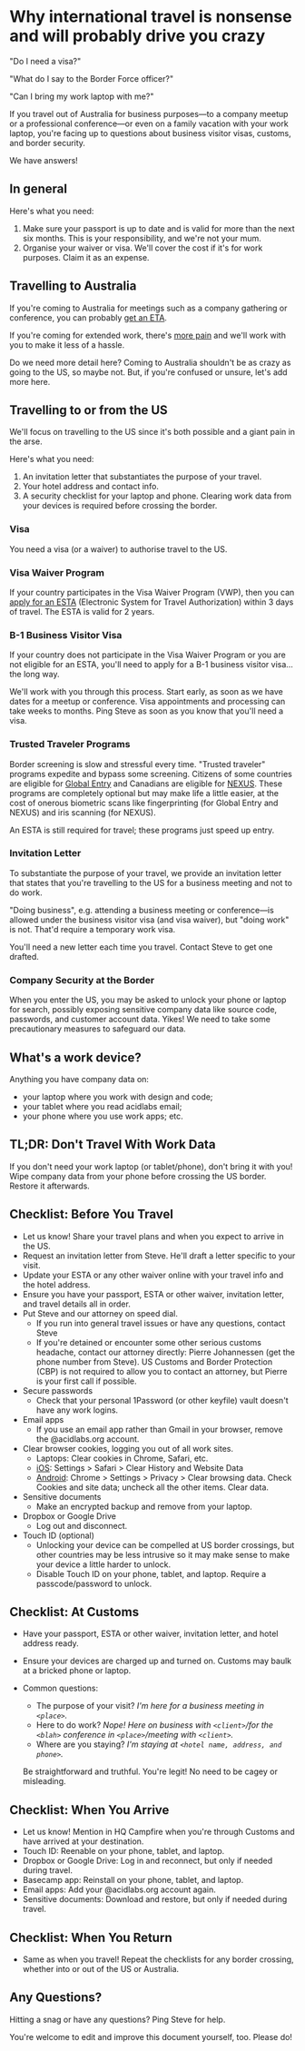 # Why international travel is nonsense and will probably drive you crazy

"Do I need a visa?"

"What do I say to the Border Force officer?"

"Can I bring my work laptop with me?"

If you travel out of Australia for business purposes—to a company meetup or a professional conference—or even on a family vacation with your work laptop, you're facing up to questions about business visitor visas, customs, and border security.

We have answers!

## In general

Here's what you need:
1. Make sure your passport is up to date and is valid for more than the next six months. This is your responsibility, and we're not your mum.
2. Organise your waiver or visa. We'll cover the cost if it's for work purposes. Claim it as an expense.

## Travelling to Australia

If you're coming to Australia for meetings such as a company gathering or conference, you can probably [get an ETA](https://www.eta.immi.gov.au/ETAS3/etas). 

If you're coming for extended work, there's [more pain](https://www.border.gov.au/Trav/Visa-1) and we'll work with you to make it less of a hassle.

Do we need more detail here? Coming to Australia shouldn't be as crazy as going to the US, so maybe not. But, if you're confused or unsure, let's add more here.

## Travelling to or from the US

We'll focus on travelling to the US since it's both possible and a giant pain in the arse.

Here's what you need:
1. An invitation letter that substantiates the purpose of your travel.
2. Your hotel address and contact info.
3. A security checklist for your laptop and phone. Clearing work data from your devices is required before crossing the border.

### Visa
You need a visa (or a waiver) to authorise travel to the US.

### Visa Waiver Program
If your country participates in the Visa Waiver Program (VWP), then you can [apply for an ESTA](https://esta.cbp.dhs.gov/esta/) (Electronic System for Travel Authorization) within 3 days of travel. The ESTA is valid for 2 years.

### B-1 Business Visitor Visa
If your country does not participate in the Visa Waiver Program or you are not eligible for an ESTA, you'll need to apply for a B-1 business visitor visa… the long way.

We'll work with you through this process. Start early, as soon as we have dates for a meetup or conference. Visa appointments and processing can take weeks to months. Ping Steve as soon as you know that you'll need a visa.

### Trusted Traveler Programs
Border screening is slow and stressful every time. "Trusted traveler" programs expedite and bypass some screening. Citizens of some countries are eligible for [Global Entry](https://help.cbp.gov/app/answers/detail/a_id/1035/~/global-entry-program---who-can-apply) and Canadians are eligible for [NEXUS](https://www.cbp.gov/travel/trusted-traveler-programs/nexus/nexus-eligibility). These programs are completely optional but may make life a little easier, at the cost of onerous biometric scans like fingerprinting (for Global Entry and NEXUS) and iris scanning (for NEXUS).

An ESTA is still required for travel; these programs just speed up entry.

### Invitation Letter
To substantiate the purpose of your travel, we provide an invitation letter that states that you're travelling to the US for a business meeting and not to do work.

"Doing business", e.g. attending a business meeting or conference—is allowed under the business visitor visa (and visa waiver), but "doing work" is not. That'd require a temporary work visa.

You'll need a new letter each time you travel. Contact Steve to get one drafted.

### Company Security at the Border
When you enter the US, you may be asked to unlock your phone or laptop for search, possibly exposing sensitive company data like source code, passwords, and customer account data. Yikes! We need to take some precautionary measures to safeguard our data.

## What's a work device? 
Anything you have company data on: 
* your laptop where you work with design and code; 
* your tablet where you read acidlabs email; 
* your phone where you use work apps; etc.

## TL;DR: Don't Travel With Work Data
If you don't need your work laptop (or tablet/phone), don't bring it with you! Wipe company data from your phone before crossing the US border. Restore it afterwards.

## Checklist: Before You Travel  
* Let us know! Share your travel plans and when you expect to arrive in the US.
* Request an invitation letter from Steve. He'll draft a letter specific to your visit.
* Update your ESTA or any other waiver online with your travel info and the hotel address.
* Ensure you have your passport, ESTA or other waiver, invitation letter, and travel details all in order.
* Put Steve and our attorney on speed dial.
  * If you run into general travel issues or have any questions, contact Steve
  * If you're detained or encounter some other serious customs headache, contact our attorney directly: Pierre Johannessen (get the phone number from Steve). US Customs and Border Protection (CBP) is not required to allow you to contact an attorney, but Pierre is your first call if possible.
* Secure passwords
  * Check that your personal 1Password (or other keyfile) vault doesn't have any work logins.
* Email apps
  * If you use an email app rather than Gmail in your browser, remove the @acidlabs.org account.
* Clear browser cookies, logging you out of all work sites.
  * Laptops: Clear cookies in Chrome, Safari, etc.
  * [iOS](https://support.apple.com/en-us/HT201265): Settings > Safari > Clear History and Website Data
  * [Android](https://support.apple.com/en-us/HT201265): Chrome > Settings > Privacy > Clear browsing data. Check Cookies and site data; uncheck all the other items. Clear data.
* Sensitive documents
  * Make an encrypted backup and remove from your laptop.
* Dropbox or Google Drive
  * Log out and disconnect.
* Touch ID (optional)
  * Unlocking your device can be compelled at US border crossings, but other countries may be less intrusive so it may make sense to make your device a little harder to unlock.
  * Disable Touch ID on your phone, tablet, and laptop. Require a passcode/password to unlock.
## Checklist: At Customs
* Have your passport, ESTA or other waiver, invitation letter, and hotel address ready.
* Ensure your devices are charged up and turned on. Customs may baulk at a bricked phone or laptop.
* Common questions:
  * The purpose of your visit? _I'm here for a business meeting in ```<place>```._
  * Here to do work? _Nope! Here on business with ```<client>```/for the ```<blah>``` conference in ```<place>```/meeting with ```<client>```._
  * Where are you staying? _I'm staying at ```<hotel name, address, and phone>```._
  
  Be straightforward and truthful. You're legit! No need to be cagey or misleading.
  
## Checklist: When You Arrive
* Let us know! Mention in HQ Campfire when you're through Customs and have arrived at your destination.
* Touch ID: Reenable on your phone, tablet, and laptop.
* Dropbox or Google Drive: Log in and reconnect, but only if needed during travel.
* Basecamp app: Reinstall on your phone, tablet, and laptop.
* Email apps: Add your @acidlabs.org account again.
* Sensitive documents: Download and restore, but only if needed during travel.
## Checklist: When You Return
* Same as when you travel! Repeat the checklists for any border crossing, whether into or out of the US or Australia.
## Any Questions?
Hitting a snag or have any questions? Ping Steve for help.

You're welcome to edit and improve this document yourself, too. Please do!
